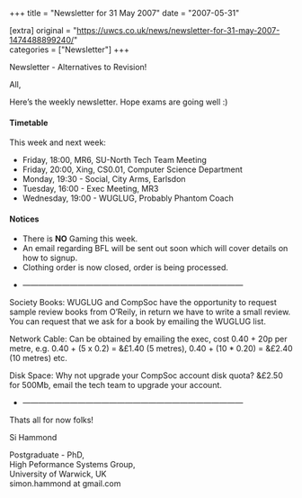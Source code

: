+++
title = "Newsletter for 31 May 2007"
date = "2007-05-31"

[extra]
original = "https://uwcs.co.uk/news/newsletter-for-31-may-2007-1474488899240/"    
categories = ["Newsletter"]
+++

Newsletter - Alternatives to Revision\!

All,

Here’s the weekly newsletter. Hope exams are going well :)

#### Timetable

This week and next week:

  - Friday, 18:00, MR6, SU-North Tech Team Meeting
  - Friday, 20:00, Xing, CS0.01, Computer Science Department
  - Monday, 19:30 - Social, City Arms, Earlsdon
  - Tuesday, 16:00 - Exec Meeting, MR3
  - Wednesday, 19:00 - WUGLUG, Probably Phantom Coach

#### Notices

  - There is **NO** Gaming this week.
  - An email regarding BFL will be sent out soon which will cover details on how to signup.
  - Clothing order is now closed, order is being processed.

<!-- end list -->

  - ————————————————————————————

Society Books: WUGLUG and CompSoc have the opportunity to request sample review books from O’Reily, in return we have to write a small review. You can request that we ask for a book by emailing the WUGLUG list.

Network Cable: Can be obtained by emailing the exec, cost 0.40 + 20p per metre, e.g. 0.40 + (5 x 0.2) = &£1.40 (5 metres), 0.40 + (10 \* 0.20) = &£2.40 (10 metres) etc.

Disk Space: Why not upgrade your CompSoc account disk quota? &£2.50 for 500Mb, email the tech team to upgrade your account.

  - ————————————————————————————

Thats all for now folks\!

Si Hammond

Postgraduate - PhD,  
High Peformance Systems Group,  
University of Warwick, UK  
simon.hammond at gmail.com

